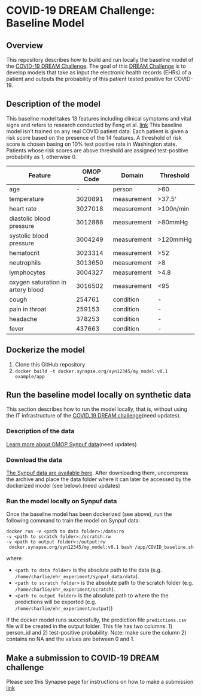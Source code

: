 # COVID-19 DREAM Challenge: Baseline Model

## Overview
This repository describes how to build and run locally the
baseline model of the [COVID-19 DREAM Challenge](https://www.synapse.org/#!Synapse:syn18404605). The goal of this [DREAM Challenge](http://dreamchallenges.org/) is to develop models that take as input the electronic health records (EHRs) of a patient and outputs the probability of this patient tested positive for COVID-19.

## Description of the model
This baseline model takes 13 features including clinical symptoms and vital signs and refers to research conducted by Feng et al. [link](https://www.medrxiv.org/content/10.1101/2020.03.19.20039099v1)
This baseline model isn't trained on any real COVID patient data. Each patient is given a risk score based on the presence of the 14 features. A threshold of risk score is chosen basing on 10% test positive rate in Washington state. Patients whose risk scores are above threshold are assigned test-positive probability as 1, otherwise 0.

| Feature|OMOP Code|Domain|Threshold|
|-|-|-|-|
|age|-|person|>60|
|temperature|3020891|measurement|>37.5'|
|heart rate|3027018|measurement|>100n/min|
|diastolic blood pressure|3012888|measurement|>80mmHg|
|systolic blood pressure|3004249|measurement|>120mmHg|
|hematocrit|3023314|measurement|>52|
|neutrophils|3013650|measurement|>8|
|lymphocytes|3004327|measurement|>4.8|
|oxygen saturation in artery blood|3016502|measurement|<95|
|cough|254761|condition|-|
|pain in throat|259153|condition|-|
|headache|378253|condition|-|
|fever|437663|condition|-|


## Dockerize the model

1. Clone this GitHub repository
2. `docker build -t docker.synapse.org/syn12345/my_model:v0.1 example/app`

## Run the baseline model locally on synthetic data
This section describes how to run the model locally, that is, without using the IT infrastructure of the [COVID_19 DREAM challenge](https://www.synapse.org/#!Synapse:syn18404605)(need updates).

### Description of the data
[Learn more about OMOP Synpuf data](https://www.synapse.org/#!Synapse:syn18405992/wiki/594233)(need updates)

### Download the data
[The Synpuf data are available here](https://www.synapse.org/#!Synapse:syn20685954). After downloading them, uncompress the archive and place the data folder where it can later be accessed by the dockerized model (see below).(need updates)

### Run the model locally on Synpuf data
Once the baseline model has been dockerized (see above), run the following command to train the model on Synpuf data:

```
docker run -v <path to data folder>:/data:ro
-v <path to scratch folder>:/scratch:rw
-v <path to output folder>:/output:rw
 docker.synapse.org/syn12345/my_model:v0.1 bash /app/COVID_baseline.sh
```

where

- `<path to data folder>` is the absolute path to the data (e.g. `/home/charlie/ehr_experiment/synpuf_data/data`).
- `<path to scratch folder>` is the absolute path to the scratch folder (e.g. `/home/charlie/ehr_experiment/scratch`).
- `<path to output folder>` is the absolute path to where the  the predictions will be exported (e.g. `/home/charlie/ehr_experiment/output`))





If the docker model runs successfully, the prediction file `predictions.csv` file will be created in the output folder. This file has two columns: 1) person_id and 2) test-positive probability. Note: make sure the column 2) contains no NA and the values are between 0 and 1.

## Make a submission to COVID-19 DREAM challenge

Please see this Synapse page for instructions on how to make a submission [link](https://www.synapse.org/#!Synapse:syn21849256/wiki/601875)
